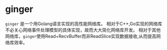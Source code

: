 # ginger
`ginger` 是一个用Golang语言实现的高性能网络库。
相对于C++,Go实现的网络库不必关心网络事件处理模型的具体实现，故而大大简化网络库开发。
相对于其他网络库，`ginger`使用Read+RecvBuffer而非ReadSlice实现数据接收,从而提高网络库效率。
